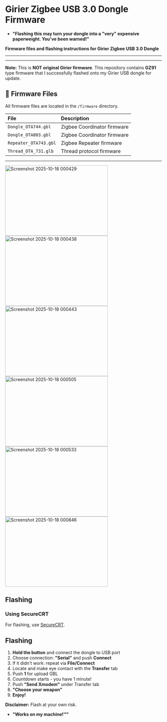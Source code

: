 # Girier Zigbee USB 3.0 Dongle Firmware

- **"Flashing this may turn your dongle into a "very" expensive paperweight. You've been warned!"**

**Firmware files and flashing instructions for Girier Zigbee USB 3.0 Dongle**

---

---

**Note:** This is **NOT original Girier firmware**. This repository contains **GZ91** type firmware that I successfully flashed onto my Girier USB dongle for update.

## 📁 Firmware Files

All firmware files are located in the `/firmware` directory.

| File | Description |
| :--- | :--- |
| `Dongle_OTA744.gbl` | Zigbee Coordinator firmware |
| `Dongle_OTA803.gbl` | Zigbee Coordinator firmware |
| `Repeater_OTA743.gbl` | Zigbee Repeater firmware |
| `Thread_OTA_731.glb` | Thread protocol firmware |

---
<img width="330" height="225" alt="Screenshot 2025-10-18 000429" src="https://github.com/user-attachments/assets/80499487-eee6-47af-9fa6-6323ec544690" />
<img width="330" height="225" alt="Screenshot 2025-10-18 000438" src="https://github.com/user-attachments/assets/c86578a8-92b7-4425-a8ee-8dbd6a491a8e" />
<img width="330" height="225" alt="Screenshot 2025-10-18 000443" src="https://github.com/user-attachments/assets/b185550a-c503-487a-9701-c4afdb61c124" />
<img width="330" height="225" alt="Screenshot 2025-10-18 000505" src="https://github.com/user-attachments/assets/cdcd07a5-4730-4497-ab35-3707f3de1b1d" />
<img width="330" height="225" alt="Screenshot 2025-10-18 000533" src="https://github.com/user-attachments/assets/b3afabdf-6fde-464b-83f2-c02985ee2f41" />
<img width="330" height="225" alt="Screenshot 2025-10-18 000846" src="https://github.com/user-attachments/assets/490bfd2e-da6b-4c32-bb4d-4df2de4f857c" />

## Flashing

### Using SecureCRT

For flashing, use [SecureCRT](https://www.vandyke.com/products/securecrt/).

## Flashing

1. **Hold the button** and connect the dongle to USB port
2. Choose connection: **"Serial"** and push **Connect**
3. If it didn't work: repeat via **File/Connect**
4. Locate and make eye contact with the **Transfer** tab
5. Push **1** for upload GBL
6. Countdown starts - you have 1 minute!
7. Push **"Send Xmodem"** under Transfer tab
8. **"Choose your weapon"**
9. **Enjoy!**

**Disclaimer:** Flash at your own risk.
- **"Works on my machine!™"**
